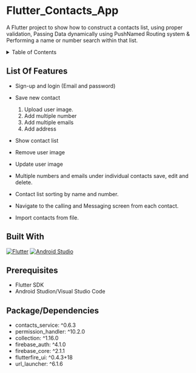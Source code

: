 # Flutter_Contacts_App

A Flutter project to show how to construct a contacts list, using proper validation, Passing Data dynamically using PushNamed Routing system & Performing a name or number search within that list.

<!-- TABLE OF CONTENTS -->
<details>
  <summary>Table of Contents</summary>
  <ol>
    <li><a href="#list-of-features">List Of Features</a></li>
    <li><a href="#built-with">Built With</a></li>
    <li><a href="#prerequisites">Prerequisites</a></li>
    <li><a href="#package-dependencies">Package/dependencies</a></li>
  </ol>
</details>

<!-- List Of Features -->
## List Of Features

- Sign-up and login (Email and password)
- Save new contact
  1. Upload user image.
  2. Add multiple number
  3. Add multiple emails
  4. Add address

- Show contact list
- Remove user image
- Update user image
- Multiple numbers and emails under individual contacts save, edit and delete.
- Contact list sorting by name and number.
- Navigate to the calling and Messaging screen from each contact.
- Import contacts from file.

<!-- Built With -->
## Built With

[![Flutter](https://img.shields.io/static/v1?style=for-the-badge&message=Flutter&color=02569B&logo=Flutter&logoColor=FFFFFF&label=)](https://flutter.dev/)
[![Android Studio](https://img.shields.io/static/v1?style=for-the-badge&message=Android+Studio&color=222222&logo=Android+Studio&logoColor=3DDC84&label=)](https://developer.android.com/)

<!-- Prerequisites -->
## Prerequisites

* Flutter SDK
* Android Studion/Visual Studio Code

<!-- Package/Dependencies -->
## Package/Dependencies

* contacts_service: ^0.6.3
* permission_handler: ^10.2.0
* collection: ^1.16.0
* firebase_auth: ^4.1.0
* firebase_core: ^2.1.1
* flutterfire_ui: ^0.4.3+18
* url_launcher: ^6.1.6
